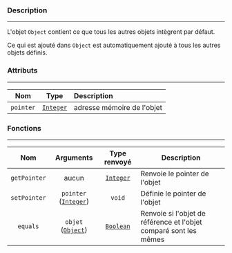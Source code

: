 ### Description
---
L'objet `Object` contient ce que tous les autres objets intègrent par défaut.

Ce qui est ajouté dans `Object` est automatiquement ajouté à tous les autres objets définis.

### Attributs
---

|     Nom     |            Type             | Description                |
| :---------: | :-------------------------: | :------------------------- |
| ``pointer`` | [``Integer``](./Integer.md) | adresse mémoire de l'objet |


### Fonctions
---

|      Nom       |                 Arguments                 |        Type renvoyé         | Description                                                       |
| :------------: | :---------------------------------------: | :-------------------------: | ----------------------------------------------------------------- |
| ``getPointer`` |                   aucun                   | [``Integer``](./Integer.md) | Renvoie le pointer de l'objet                                     |
| ``setPointer`` | ``pointer`` ([``Integer``](./Integer.md)) |          ``void``           | Définie le pointer de l'objet                                     |
|   ``equals``   |   ``objet`` ([``Object``](./Object.md))   | [``Boolean``](./Boolean.md) | Renvoie si l'objet de référence et l'objet comparé sont les mêmes |
